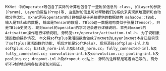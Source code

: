     MXNet 中的operator既包含了实际的计算也包含了一些附加信息的 class, 如Layer的参数(Param), Layer的属性(Prop)等, 这些附加信息可以帮助我们的系统来实现原地更新和自动微分等优化. mxnet所有operator的计算都是基于系统提供的数据结构 mshadow::TBob, 输入是TBlob的数据, 输出是Tensor的数据. TBlob这一数据结构类似于张量(Tensor), 只是TBlob更灵活. 现对mxnet的operator的学习记录进行详细说明. 首先对mxnet的Activation操作进行详细说明, 源码见src/operator/activation-inl.h. 为了说明激活函数的操作情况, 本文将softplus激活函数也做成了mxnet的Layer(mxnet本身已经实现了softplus激活函数的功能, 明后才能是SoftRelu). 现将源码softplus-inl.h及softplus.cc; batch_norm-inl.h及batch_norm.cc; fully_connected-inl.h及fully_connected.cc; convolution-inl.h及convolution.cc; pooling-inl.h及pooling.cc; dropout-inl.h及dropout.cc贴上. 源码的注释都是笔者自己写的, 有分析不对的地方网各位读者加以指正. 